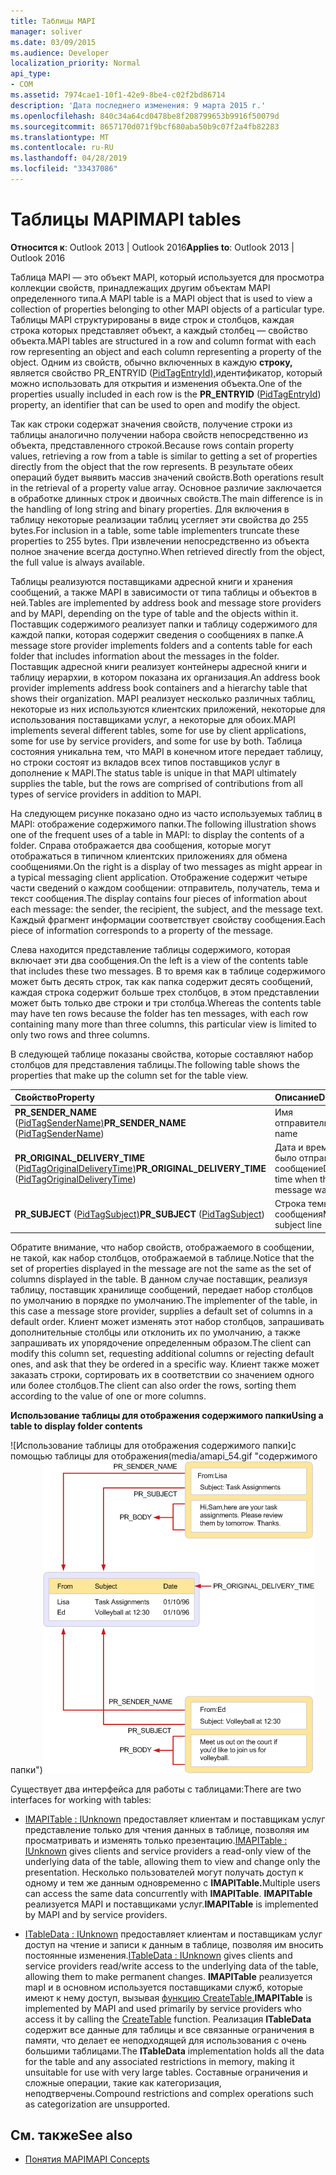 ```yaml
---
title: Таблицы MAPI
manager: soliver
ms.date: 03/09/2015
ms.audience: Developer
localization_priority: Normal
api_type:
- COM
ms.assetid: 7974cae1-10f1-42e9-8be4-c02f2bd86714
description: 'Дата последнего изменения: 9 марта 2015 г.'
ms.openlocfilehash: 840c34a64cd0478be8f208799653b9916f50079d
ms.sourcegitcommit: 8657170d071f9bcf680aba50b9c07f2a4fb82283
ms.translationtype: MT
ms.contentlocale: ru-RU
ms.lasthandoff: 04/28/2019
ms.locfileid: "33437086"
---
```

# <a name="mapi-tables"></a><span data-ttu-id="04bed-103">Таблицы MAPI</span><span class="sxs-lookup"><span data-stu-id="04bed-103">MAPI tables</span></span>
  
<span data-ttu-id="04bed-104">**Относится к**: Outlook 2013 | Outlook 2016</span><span class="sxs-lookup"><span data-stu-id="04bed-104">**Applies to**: Outlook 2013 | Outlook 2016</span></span> 
  
<span data-ttu-id="04bed-105">Таблица MAPI — это объект MAPI, который используется для просмотра коллекции свойств, принадлежащих другим объектам MAPI определенного типа.</span><span class="sxs-lookup"><span data-stu-id="04bed-105">A MAPI table is a MAPI object that is used to view a collection of properties belonging to other MAPI objects of a particular type.</span></span> <span data-ttu-id="04bed-106">Таблицы MAPI структурированы в виде строк и столбцов, каждая строка которых представляет объект, а каждый столбец — свойство объекта.</span><span class="sxs-lookup"><span data-stu-id="04bed-106">MAPI tables are structured in a row and column format with each row representing an object and each column representing a property of the object.</span></span> <span data-ttu-id="04bed-107">Одним из свойств, обычно включенных в каждую **строку,** является свойство PR_ENTRYID ([PidTagEntryId),](pidtagentryid-canonical-property.md)идентификатор, который можно использовать для открытия и изменения объекта.</span><span class="sxs-lookup"><span data-stu-id="04bed-107">One of the properties usually included in each row is the **PR_ENTRYID** ([PidTagEntryId](pidtagentryid-canonical-property.md)) property, an identifier that can be used to open and modify the object.</span></span> 
  
<span data-ttu-id="04bed-108">Так как строки содержат значения свойств, получение строки из таблицы аналогично получении набора свойств непосредственно из объекта, представленного строкой.</span><span class="sxs-lookup"><span data-stu-id="04bed-108">Because rows contain property values, retrieving a row from a table is similar to getting a set of properties directly from the object that the row represents.</span></span> <span data-ttu-id="04bed-109">В результате обеих операций будет выявить массив значений свойств.</span><span class="sxs-lookup"><span data-stu-id="04bed-109">Both operations result in the retrieval of a property value array.</span></span> <span data-ttu-id="04bed-110">Основное различие заключается в обработке длинных строк и двоичных свойств.</span><span class="sxs-lookup"><span data-stu-id="04bed-110">The main difference is in the handling of long string and binary properties.</span></span> <span data-ttu-id="04bed-111">Для включения в таблицу некоторые реализации таблиц усегляет эти свойства до 255 bytes.</span><span class="sxs-lookup"><span data-stu-id="04bed-111">For inclusion in a table, some table implementers truncate these properties to 255 bytes.</span></span> <span data-ttu-id="04bed-112">При извлечении непосредственно из объекта полное значение всегда доступно.</span><span class="sxs-lookup"><span data-stu-id="04bed-112">When retrieved directly from the object, the full value is always available.</span></span>
  
<span data-ttu-id="04bed-113">Таблицы реализуются поставщиками адресной книги и хранения сообщений, а также MAPI в зависимости от типа таблицы и объектов в ней.</span><span class="sxs-lookup"><span data-stu-id="04bed-113">Tables are implemented by address book and message store providers and by MAPI, depending on the type of table and the objects within it.</span></span> <span data-ttu-id="04bed-114">Поставщик содержимого реализует папки и таблицу содержимого для каждой папки, которая содержит сведения о сообщениях в папке.</span><span class="sxs-lookup"><span data-stu-id="04bed-114">A message store provider implements folders and a contents table for each folder that includes information about the messages in the folder.</span></span> <span data-ttu-id="04bed-115">Поставщик адресной книги реализует контейнеры адресной книги и таблицу иерархии, в котором показана их организация.</span><span class="sxs-lookup"><span data-stu-id="04bed-115">An address book provider implements address book containers and a hierarchy table that shows their organization.</span></span> <span data-ttu-id="04bed-116">MAPI реализует несколько различных таблиц, некоторые из них используются клиентских приложений, некоторые для использования поставщиками услуг, а некоторые для обоих.</span><span class="sxs-lookup"><span data-stu-id="04bed-116">MAPI implements several different tables, some for use by client applications, some for use by service providers, and some for use by both.</span></span> <span data-ttu-id="04bed-117">Таблица состояния уникальна тем, что MAPI в конечном итоге передает таблицу, но строки состоят из вкладов всех типов поставщиков услуг в дополнение к MAPI.</span><span class="sxs-lookup"><span data-stu-id="04bed-117">The status table is unique in that MAPI ultimately supplies the table, but the rows are comprised of contributions from all types of service providers in addition to MAPI.</span></span> 
  
<span data-ttu-id="04bed-118">На следующем рисунке показано одно из часто используемых таблиц в MAPI: отображение содержимого папки.</span><span class="sxs-lookup"><span data-stu-id="04bed-118">The following illustration shows one of the frequent uses of a table in MAPI: to display the contents of a folder.</span></span> <span data-ttu-id="04bed-119">Справа отображается два сообщения, которые могут отображаться в типичном клиентских приложениях для обмена сообщениями.</span><span class="sxs-lookup"><span data-stu-id="04bed-119">On the right is a display of two messages as might appear in a typical messaging client application.</span></span> <span data-ttu-id="04bed-120">Отображение содержит четыре части сведений о каждом сообщении: отправитель, получатель, тема и текст сообщения.</span><span class="sxs-lookup"><span data-stu-id="04bed-120">The display contains four pieces of information about each message: the sender, the recipient, the subject, and the message text.</span></span> <span data-ttu-id="04bed-121">Каждый фрагмент информации соответствует свойству сообщения.</span><span class="sxs-lookup"><span data-stu-id="04bed-121">Each piece of information corresponds to a property of the message.</span></span>
  
<span data-ttu-id="04bed-122">Слева находится представление таблицы содержимого, которая включает эти два сообщения.</span><span class="sxs-lookup"><span data-stu-id="04bed-122">On the left is a view of the contents table that includes these two messages.</span></span> <span data-ttu-id="04bed-123">В то время как в таблице содержимого может быть десять строк, так как папка содержит десять сообщений, каждая строка содержит больше трех столбцов, в этом представлении может быть только две строки и три столбца.</span><span class="sxs-lookup"><span data-stu-id="04bed-123">Whereas the contents table may have ten rows because the folder has ten messages, with each row containing many more than three columns, this particular view is limited to only two rows and three columns.</span></span>
  
<span data-ttu-id="04bed-124">В следующей таблице показаны свойства, которые составляют набор столбцов для представления таблицы.</span><span class="sxs-lookup"><span data-stu-id="04bed-124">The following table shows the properties that make up the column set for the table view.</span></span>
  
|<span data-ttu-id="04bed-125">**Свойство**</span><span class="sxs-lookup"><span data-stu-id="04bed-125">**Property**</span></span>|<span data-ttu-id="04bed-126">**Описание**</span><span class="sxs-lookup"><span data-stu-id="04bed-126">**Description**</span></span>|
|:-----|:-----|
|<span data-ttu-id="04bed-127">**PR_SENDER_NAME** ([PidTagSenderName)](pidtagsendername-canonical-property.md)</span><span class="sxs-lookup"><span data-stu-id="04bed-127">**PR_SENDER_NAME** ([PidTagSenderName](pidtagsendername-canonical-property.md))</span></span>  <br/> |<span data-ttu-id="04bed-128">Имя отправитель</span><span class="sxs-lookup"><span data-stu-id="04bed-128">Sender name</span></span>  <br/> |
|<span data-ttu-id="04bed-129">**PR_ORIGINAL_DELIVERY_TIME** ([PidTagOriginalDeliveryTime)](pidtagoriginaldeliverytime-canonical-property.md)</span><span class="sxs-lookup"><span data-stu-id="04bed-129">**PR_ORIGINAL_DELIVERY_TIME** ([PidTagOriginalDeliveryTime](pidtagoriginaldeliverytime-canonical-property.md))</span></span>  <br/> |<span data-ttu-id="04bed-130">Дата и время, когда было отправлено сообщение</span><span class="sxs-lookup"><span data-stu-id="04bed-130">Date and time when the message was sent</span></span>  <br/> |
|<span data-ttu-id="04bed-131">**PR_SUBJECT** ([PidTagSubject)](pidtagsubject-canonical-property.md)</span><span class="sxs-lookup"><span data-stu-id="04bed-131">**PR_SUBJECT** ([PidTagSubject](pidtagsubject-canonical-property.md))</span></span>  <br/> |<span data-ttu-id="04bed-132">Строка темы сообщения</span><span class="sxs-lookup"><span data-stu-id="04bed-132">Message subject line</span></span>  <br/> |
   
<span data-ttu-id="04bed-133">Обратите внимание, что набор свойств, отображаемого в сообщении, не такой, как набор столбцов, отображаемой в таблице.</span><span class="sxs-lookup"><span data-stu-id="04bed-133">Notice that the set of properties displayed in the message are not the same as the set of columns displayed in the table.</span></span> <span data-ttu-id="04bed-134">В данном случае поставщик, реализуя таблицу, поставщик хранилище сообщений, передает набор столбцов по умолчанию в порядке по умолчанию.</span><span class="sxs-lookup"><span data-stu-id="04bed-134">The implementer of the table, in this case a message store provider, supplies a default set of columns in a default order.</span></span> <span data-ttu-id="04bed-135">Клиент может изменять этот набор столбцов, запрашивать дополнительные столбцы или отклонить их по умолчанию, а также запрашивать их упорядочение определенным образом.</span><span class="sxs-lookup"><span data-stu-id="04bed-135">The client can modify this column set, requesting additional columns or rejecting default ones, and ask that they be ordered in a specific way.</span></span> <span data-ttu-id="04bed-136">Клиент также может заказать строки, сортировать их в соответствии со значением одного или более столбцов.</span><span class="sxs-lookup"><span data-stu-id="04bed-136">The client can also order the rows, sorting them according to the value of one or more columns.</span></span>
  
<span data-ttu-id="04bed-137">**Использование таблицы для отображения содержимого папки**</span><span class="sxs-lookup"><span data-stu-id="04bed-137">**Using a table to display folder contents**</span></span>
  
<span data-ttu-id="04bed-138">![Использование таблицы для отображения содержимого папки]с помощью таблицы для отображения(media/amapi_54.gif "содержимого папки")</span><span class="sxs-lookup"><span data-stu-id="04bed-138">![Using a table to display folder contents](media/amapi_54.gif "Using a table to display folder contents")</span></span>
  
<span data-ttu-id="04bed-139">Существует два интерфейса для работы с таблицами:</span><span class="sxs-lookup"><span data-stu-id="04bed-139">There are two interfaces for working with tables:</span></span>
  
- <span data-ttu-id="04bed-140">[IMAPITable : IUnknown](imapitableiunknown.md) предоставляет клиентам и поставщикам услуг представление только для чтения данных в таблице, позволяя им просматривать и изменять только презентацию.</span><span class="sxs-lookup"><span data-stu-id="04bed-140">[IMAPITable : IUnknown](imapitableiunknown.md) gives clients and service providers a read-only view of the underlying data of the table, allowing them to view and change only the presentation.</span></span> <span data-ttu-id="04bed-141">Несколько пользователей могут получать доступ к одному и тем же данным одновременно с **IMAPITable.**</span><span class="sxs-lookup"><span data-stu-id="04bed-141">Multiple users can access the same data concurrently with **IMAPITable**.</span></span> <span data-ttu-id="04bed-142">**IMAPITable** реализуется MAPI и поставщиками услуг.</span><span class="sxs-lookup"><span data-stu-id="04bed-142">**IMAPITable** is implemented by MAPI and by service providers.</span></span> 
    
- <span data-ttu-id="04bed-143">[ITableData : IUnknown](itabledataiunknown.md) предоставляет клиентам и поставщикам услуг доступ на чтение и записи к данным в таблице, позволяя им вносить постоянные изменения.</span><span class="sxs-lookup"><span data-stu-id="04bed-143">[ITableData : IUnknown](itabledataiunknown.md) gives clients and service providers read/write access to the underlying data of the table, allowing them to make permanent changes.</span></span> <span data-ttu-id="04bed-144">**IMAPITable** реализуется mapI и в основном используется поставщиками служб, которые имеют к нему доступ, вызывая [функцию CreateTable.](createtable.md)</span><span class="sxs-lookup"><span data-stu-id="04bed-144">**IMAPITable** is implemented by MAPI and used primarily by service providers who access it by calling the [CreateTable](createtable.md) function.</span></span> <span data-ttu-id="04bed-145">Реализация **ITableData** содержит все данные для таблицы и все связанные ограничения в памяти, что делает ее неподходящей для использования с очень большими таблицами.</span><span class="sxs-lookup"><span data-stu-id="04bed-145">The **ITableData** implementation holds all the data for the table and any associated restrictions in memory, making it unsuitable for use with very large tables.</span></span> <span data-ttu-id="04bed-146">Составные ограничения и сложные операции, такие как категоризация, неподтверчены.</span><span class="sxs-lookup"><span data-stu-id="04bed-146">Compound restrictions and complex operations such as categorization are unsupported.</span></span> 
    
## <a name="see-also"></a><span data-ttu-id="04bed-147">См. также</span><span class="sxs-lookup"><span data-stu-id="04bed-147">See also</span></span>

- [<span data-ttu-id="04bed-148">Понятия MAPI</span><span class="sxs-lookup"><span data-stu-id="04bed-148">MAPI Concepts</span></span>](mapi-concepts.md)

